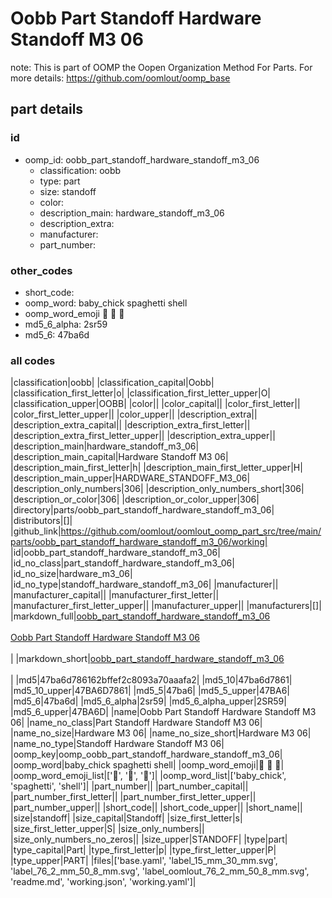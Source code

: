 # Oobb Part Standoff Hardware Standoff M3 06  

note: This is part of OOMP the Oopen Organization Method For Parts. For more details: https://github.com/oomlout/oomp_base

##  part details





### id
* oomp_id: oobb_part_standoff_hardware_standoff_m3_06
  * classification: oobb
  * type: part
  * size: standoff
  * color: 
  * description_main: hardware_standoff_m3_06
  * description_extra: 
  * manufacturer: 
  * part_number: 

### other_codes
* short_code: 
* oomp_word: baby_chick spaghetti shell
* oomp_word_emoji :baby_chick: :spaghetti: :shell:
* md5_6_alpha: 2sr59
* md5_6: 47ba6d

### all codes 
|classification|oobb|
|classification_capital|Oobb|
|classification_first_letter|o|
|classification_first_letter_upper|O|
|classification_upper|OOBB|
|color||
|color_capital||
|color_first_letter||
|color_first_letter_upper||
|color_upper||
|description_extra||
|description_extra_capital||
|description_extra_first_letter||
|description_extra_first_letter_upper||
|description_extra_upper||
|description_main|hardware_standoff_m3_06|
|description_main_capital|Hardware Standoff M3 06|
|description_main_first_letter|h|
|description_main_first_letter_upper|H|
|description_main_upper|HARDWARE_STANDOFF_M3_06|
|description_only_numbers|306|
|description_only_numbers_short|306|
|description_or_color|306|
|description_or_color_upper|306|
|directory|parts/oobb_part_standoff_hardware_standoff_m3_06|
|distributors|[]|
|github_link|https://github.com/oomlout/oomlout_oomp_part_src/tree/main/parts/oobb_part_standoff_hardware_standoff_m3_06/working|
|id|oobb_part_standoff_hardware_standoff_m3_06|
|id_no_class|part_standoff_hardware_standoff_m3_06|
|id_no_size|hardware_m3_06|
|id_no_type|standoff_hardware_standoff_m3_06|
|manufacturer||
|manufacturer_capital||
|manufacturer_first_letter||
|manufacturer_first_letter_upper||
|manufacturer_upper||
|manufacturers|[]|
|markdown_full|[oobb_part_standoff_hardware_standoff_m3_06](https://github.com/oomlout/oomlout_oomp_part_src/tree/main/parts/oobb_part_standoff_hardware_standoff_m3_06/working)<br>[](https://github.com/oomlout/oomlout_oomp_part_src/tree/main/parts/oobb_part_standoff_hardware_standoff_m3_06/working)<br>[Oobb Part Standoff Hardware Standoff M3 06](https://github.com/oomlout/oomlout_oomp_part_src/tree/main/parts/oobb_part_standoff_hardware_standoff_m3_06/working)<br><br>|
|markdown_short|[oobb_part_standoff_hardware_standoff_m3_06](https://github.com/oomlout/oomlout_oomp_part_src/tree/main/parts/oobb_part_standoff_hardware_standoff_m3_06/working)<br><br>|
|md5|47ba6d786162bffef2c8093a70aaafa2|
|md5_10|47ba6d7861|
|md5_10_upper|47BA6D7861|
|md5_5|47ba6|
|md5_5_upper|47BA6|
|md5_6|47ba6d|
|md5_6_alpha|2sr59|
|md5_6_alpha_upper|2SR59|
|md5_6_upper|47BA6D|
|name|Oobb Part Standoff Hardware Standoff M3 06|
|name_no_class|Part Standoff Hardware Standoff M3 06|
|name_no_size|Hardware M3 06|
|name_no_size_short|Hardware M3 06|
|name_no_type|Standoff Hardware Standoff M3 06|
|oomp_key|oomp_oobb_part_standoff_hardware_standoff_m3_06|
|oomp_word|baby_chick spaghetti shell|
|oomp_word_emoji|:baby_chick: :spaghetti: :shell:|
|oomp_word_emoji_list|[':baby_chick:', ':spaghetti:', ':shell:']|
|oomp_word_list|['baby_chick', 'spaghetti', 'shell']|
|part_number||
|part_number_capital||
|part_number_first_letter||
|part_number_first_letter_upper||
|part_number_upper||
|short_code||
|short_code_upper||
|short_name||
|size|standoff|
|size_capital|Standoff|
|size_first_letter|s|
|size_first_letter_upper|S|
|size_only_numbers||
|size_only_numbers_no_zeros||
|size_upper|STANDOFF|
|type|part|
|type_capital|Part|
|type_first_letter|p|
|type_first_letter_upper|P|
|type_upper|PART|
|files|['base.yaml', 'label_15_mm_30_mm.svg', 'label_76_2_mm_50_8_mm.svg', 'label_oomlout_76_2_mm_50_8_mm.svg', 'readme.md', 'working.json', 'working.yaml']|
